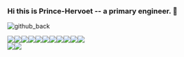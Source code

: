 ### Hi this is Prince-Hervoet -- a primary engineer. 👋
![github_back](https://github.com/Prince-Hervoet/Prince-Hervoet/assets/122962161/89c90675-24df-4948-8cb6-6de451c21914)

<p></p>
<div style="display: flex;">
  <img src="https://img.shields.io/badge/C++-coding-blue">
  <img src="https://img.shields.io/badge/java-coding-red">
  <img src="https://img.shields.io/badge/golang-coding-green">
  <img src="https://img.shields.io/badge/javascript-coding-yellow">
  <img src="https://img.shields.io/badge/mysql-database-blue">
  <img src="https://img.shields.io/badge/mongodb-database-blue">
  <img src="https://img.shields.io/badge/react-coding-green">
  <img src="https://img.shields.io/badge/linux-system-blue">
  <img src="https://img.shields.io/badge/C-coding-red">
  <img src="https://img.shields.io/badge/python-coding-yellow">
  <img src="https://img.shields.io/badge/network-system-orange">
</div>

<div style="display: flex;">
  <img src="https://github-readme-stats.vercel.app/api/top-langs/?username=Prince-Hervoet&layout=pie">
  <img src="https://github-readme-stats.vercel.app/api?username=Prince-Hervoet&show_icons=true&theme=Gradient">
</div>





<!--
**Prince-Hervoet/Prince-Hervoet** is a ✨ _special_ ✨ repository because its `README.md` (this file) appears on your GitHub profile.

Here are some ideas to get you started:
- 💬 Ask me about ...  
- 🔭 I’m currently working on ...
- 🌱 I’m currently learning ...
- 👯 I’m looking to collaborate on ...
- 🤔 I’m looking for help with ...
- 💬 Ask me about ...
- 📫 How to reach me: ...
- 😄 Pronouns: ...
- ⚡ Fun fact: ...
-->
